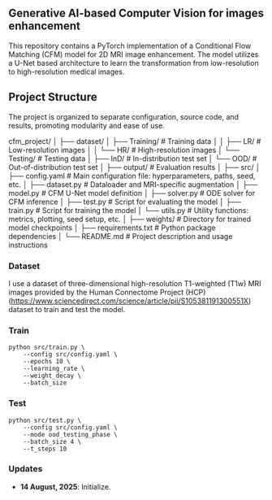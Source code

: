 ## Generative AI-based Computer Vision for images enhancement
This repository contains a PyTorch implementation of a Conditional Flow Matching (CFM) model for 2D MRI image enhancement. The model utilizes a U-Net based architecture to learn the transformation from low-resolution to high-resolution medical images.

## Project Structure
The project is organized to separate configuration, source code, and results, promoting modularity and ease of use.

cfm_project/
│
├── dataset/
│   ├── Training/                 # Training data
│   │   ├── LR/                   # Low-resolution images
│   │   └── HR/                   # High-resolution images
│   └── Testing/                  # Testing data
│       ├── InD/                  # In-distribution test set
│       └── OOD/                  # Out-of-distribution test set
│
├── output/                       # Evaluation results
│
├── src/
│   ├── config.yaml               # Main configuration file: hyperparameters, paths, seed, etc.
│   ├── dataset.py                # Dataloader and MRI-specific augmentation
│   ├── model.py                  # CFM U-Net model definition
│   ├── solver.py                 # ODE solver for CFM inference
│   ├── test.py                   # Script for evaluating the model
│   ├── train.py                  # Script for training the model
│   └── utils.py                  # Utility functions: metrics, plotting, seed setup, etc.
│
├── weights/                      # Directory for trained model checkpoints
│
├── requirements.txt              # Python package dependencies
│
└── README.md                     # Project description and usage instructions

### Dataset
I use a dataset of three-dimensional high-resolution T1-weighted (T1w) MRI images provided
by the Human Connectome Project (HCP) (https://www.sciencedirect.com/science/article/pii/S105381191300551X) dataset to train and test the model.

### Train
```shell
python src/train.py \
    --config src/config.yaml \
    --epochs 10 \
    --learning_rate \
    --weight_decay \
    --batch_size
```

### Test
```shell
python src/test.py \
    --config src/config.yaml \
    --mode ood_testing_phase \
    --batch_size 4 \
    --t_steps 10
```

### Updates
- **14 August, 2025**: Initialize.

